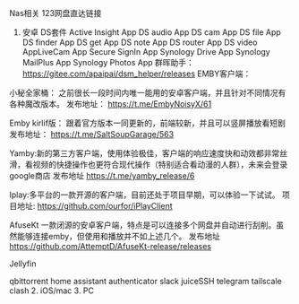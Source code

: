 Nas相关
123网盘直达链接

1. 安卓
DS套件
Active Insight App
DS audio App
DS cam App
DS file App
DS finder App
DS get App
DS note App
DS router App
DS video AppLiveCam App
Secure SignIn App
Synology Drive App
Synology MailPlus App
Synology Photos App
群晖助手：https://gitee.com/apaipai/dsm_helper/releases
EMBY客户端：

小秘全家桶： 之前很长一段时间内唯一能用的安卓客户端，并且针对不同情况有各种魔改版本。
发布地址： https://t.me/EmbyNoisyX/61

Emby kirlif版： 跟着官方版本一同更新的，前端较新，并且可以竖屏播放看短剧
发布地址： https://t.me/SaltSoupGarage/563

Yamby:新的第三方客户端，使用体验极佳，客户端的响应速度快和动效都非常丝滑，看视频的快捷操作也更符合现代操作（特别适合看动漫的人群），未来会登录google商店
发布地址 https://t.me/yamby_release/6

Iplay:多平台的一款开源的客户端，目前还处于项目早期，可以体验一下试试。
项目地址: https://github.com/ourfor/iPlayClient

AfuseKt 一款闭源的安卓客户端，特点是可以连接多个网盘并自动进行刮削。虽然能够连接emby，但使用和播放并不如上述几个。
发布地址 https://github.com/AttemptD/AfuseKt-release/releases

Jellyfin

qbittorrent
home assistant
authenticator
slack
juiceSSH
telegram
tailscale
clash
2. iOS/mac
3. PC
